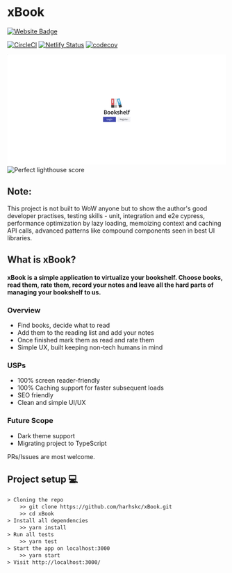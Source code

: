# xBook

[![Website Badge](https://img.shields.io/badge/Visit-Now-green?style=for-the-badge&logo=netlify)](https://xBook.netlify.app/)

[![CircleCI](https://circleci.com/gh/harshkc/xBook/tree/main.svg?style=shield&circle-token=411598b5a3445d085c19a08a453e2235a9e13b9e)](https://circleci.com/gh/harshkc/xBook/tree/main)
[![Netlify Status](https://api.netlify.com/api/v1/badges/982cfe81-11f1-426d-9449-437413752ee1/deploy-status)](https://app.netlify.com/sites/xBook/deploys)
[![codecov](https://codecov.io/gh/harshkc/xBook/branch/main/graph/badge.svg?token=X6AE6E0CNW)](https://codecov.io/gh/harshkc/xBook)

![Application working](images/xBook.gif?raw=true "xBook")
![Perfect lighthouse score](images/perfect_lighthouse_xBook.gif?raw=true "Lighthouse score")

## Note: 
This project is not built to WoW anyone but to show the author's good developer practises, testing skills - unit, integration and e2e cypress, 
performance optimization by lazy loading, memoizing context and caching API calls, advanced patterns like compound components seen in best UI libraries.

## What is xBook?
#### xBook is a simple application to virtualize your bookshelf. Choose books, read them, rate them, record your notes and leave all the hard parts of managing your bookshelf to us.

### Overview

- Find books, decide what to read
- Add them to the reading list and add your notes 
- Once finished mark them as read and rate them
- Simple UX, built keeping non-tech humans in mind

### USPs

- 100% screen reader-friendly 
- 100% Caching support for faster subsequent loads
- SEO friendly
- Clean and simple UI/UX 

### Future Scope

- Dark theme support
- Migrating project to TypeScript

PRs/Issues are most welcome.
## Project setup 💻

```
> Cloning the repo
    >> git clone https://github.com/harhskc/xBook.git
    >> cd xBook
> Install all dependencies
    >> yarn install
> Run all tests
    >> yarn test
> Start the app on localhost:3000
    >> yarn start
> Visit http://localhost:3000/

```
